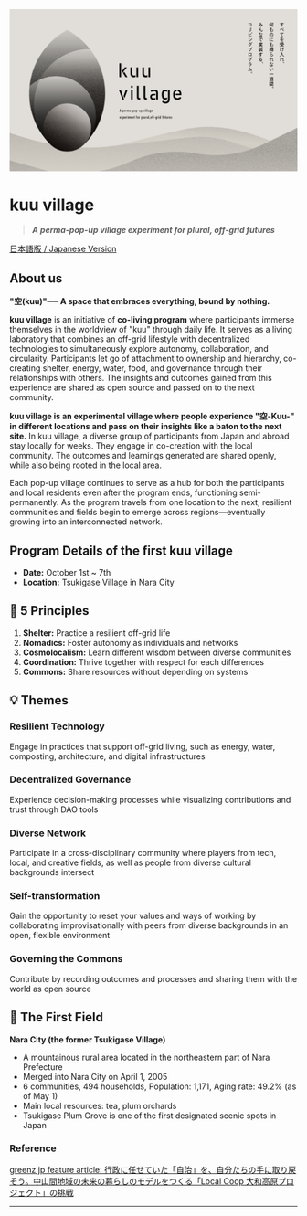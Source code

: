 ![kuu village main visual](images/mainvisual.jpg)

# kuu village

> ***A perma-pop-up village experiment for plural, off-grid futures***

[日本語版 / Japanese Version](README_JA.md)

## About us

**"空(kuu)"── A space that embraces everything, bound by nothing.**

**kuu village** is an initiative of **co-living program** where participants immerse themselves in the worldview of "kuu" through daily life. It serves as a living laboratory that combines an off-grid lifestyle with decentralized technologies to simultaneously explore autonomy, collaboration, and circularity. Participants let go of attachment to ownership and hierarchy, co-creating shelter, energy, water, food, and governance through their relationships with others. The insights and outcomes gained from this experience are shared as open source and passed on to the next community.

**kuu village is an experimental village where people experience "空-Kuu-" in different locations and pass on their insights like a baton to the next site.** In kuu village, a diverse group of participants from Japan and abroad stay locally for weeks. They engage in co-creation with the local community. The outcomes and learnings generated are shared openly, while also being rooted in the local area.

Each pop-up village continues to serve as a hub for both the participants and local residents even after the program ends, functioning semi-permanently. As the program travels from one location to the next, resilient communities and fields begin to emerge across regions—eventually growing into an interconnected network.

## Program Details of the first kuu village

- **Date:** October 1st ~ 7th
- **Location:** Tsukigase Village in Nara City

## 📜 5 Principles

1. **Shelter:** Practice a resilient off-grid life
2. **Nomadics:** Foster autonomy as individuals and networks
3. **Cosmolocalism:** Learn different wisdom between diverse communities
4. **Coordination:** Thrive together with respect for each differences
5. **Commons:** Share resources without depending on systems

## 💡 Themes

### Resilient Technology
Engage in practices that support off-grid living, such as energy, water, composting, architecture, and digital infrastructures

### Decentralized Governance
Experience decision-making processes while visualizing contributions and trust through DAO tools

### Diverse Network
Participate in a cross-disciplinary community where players from tech, local, and creative fields, as well as people from diverse cultural backgrounds intersect

### Self-transformation
Gain the opportunity to reset your values and ways of working by collaborating improvisationally with peers from diverse backgrounds in an open, flexible environment

### Governing the Commons
Contribute by recording outcomes and processes and sharing them with the world as open source

## 🗾 The First Field

**Nara City (the former Tsukigase Village)**

- A mountainous rural area located in the northeastern part of Nara Prefecture
- Merged into Nara City on April 1, 2005
- 6 communities, 494 households, Population: 1,171, Aging rate: 49.2% (as of May 1)
- Main local resources: tea, plum orchards
- Tsukigase Plum Grove is one of the first designated scenic spots in Japan

### Reference
[greenz.jp feature article: 行政に任せていた「自治」を、自分たちの手に取り戻そう。中山間地域の未来の暮らしのモデルをつくる「Local Coop 大和高原プロジェクト」の挑戦](https://greenz.jp/2025/02/27/local-coop-yamatokogen/)

---
